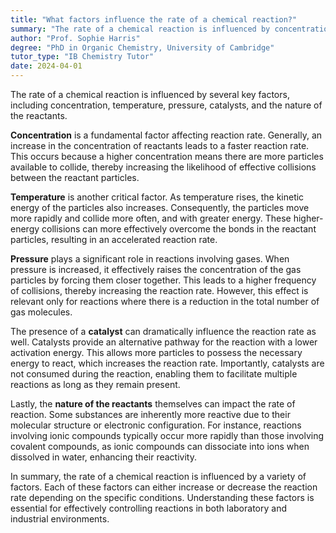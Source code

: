 ```yaml
---
title: "What factors influence the rate of a chemical reaction?"
summary: "The rate of a chemical reaction is influenced by concentration, temperature, pressure, catalysts, and the nature of the reactants."
author: "Prof. Sophie Harris"
degree: "PhD in Organic Chemistry, University of Cambridge"
tutor_type: "IB Chemistry Tutor"
date: 2024-04-01
---
```


The rate of a chemical reaction is influenced by several key factors, including concentration, temperature, pressure, catalysts, and the nature of the reactants.

**Concentration** is a fundamental factor affecting reaction rate. Generally, an increase in the concentration of reactants leads to a faster reaction rate. This occurs because a higher concentration means there are more particles available to collide, thereby increasing the likelihood of effective collisions between the reactant particles.

**Temperature** is another critical factor. As temperature rises, the kinetic energy of the particles also increases. Consequently, the particles move more rapidly and collide more often, and with greater energy. These higher-energy collisions can more effectively overcome the bonds in the reactant particles, resulting in an accelerated reaction rate.

**Pressure** plays a significant role in reactions involving gases. When pressure is increased, it effectively raises the concentration of the gas particles by forcing them closer together. This leads to a higher frequency of collisions, thereby increasing the reaction rate. However, this effect is relevant only for reactions where there is a reduction in the total number of gas molecules.

The presence of a **catalyst** can dramatically influence the reaction rate as well. Catalysts provide an alternative pathway for the reaction with a lower activation energy. This allows more particles to possess the necessary energy to react, which increases the reaction rate. Importantly, catalysts are not consumed during the reaction, enabling them to facilitate multiple reactions as long as they remain present.

Lastly, the **nature of the reactants** themselves can impact the rate of reaction. Some substances are inherently more reactive due to their molecular structure or electronic configuration. For instance, reactions involving ionic compounds typically occur more rapidly than those involving covalent compounds, as ionic compounds can dissociate into ions when dissolved in water, enhancing their reactivity.

In summary, the rate of a chemical reaction is influenced by a variety of factors. Each of these factors can either increase or decrease the reaction rate depending on the specific conditions. Understanding these factors is essential for effectively controlling reactions in both laboratory and industrial environments.
    